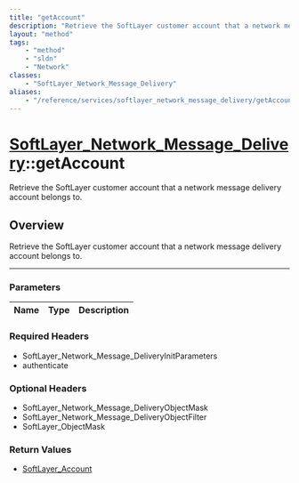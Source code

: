 ```yaml
---
title: "getAccount"
description: "Retrieve the SoftLayer customer account that a network message delivery account belongs to."
layout: "method"
tags:
    - "method"
    - "sldn"
    - "Network"
classes:
    - "SoftLayer_Network_Message_Delivery"
aliases:
    - "/reference/services/softlayer_network_message_delivery/getAccount"
---
```

# [SoftLayer_Network_Message_Delivery](/reference/services/SoftLayer_Network_Message_Delivery)::getAccount

Retrieve the SoftLayer customer account that a network message delivery account belongs to.


## Overview 
Retrieve the SoftLayer customer account that a network message delivery account belongs to.

-----

### Parameters 
|Name | Type | Description |
| --- | --- | --- |


### Required Headers
* SoftLayer_Network_Message_DeliveryInitParameters
* authenticate


### Optional Headers
* SoftLayer_Network_Message_DeliveryObjectMask
* SoftLayer_Network_Message_DeliveryObjectFilter
* SoftLayer_ObjectMask

### Return Values
* <a href='/reference/datatypes/SoftLayer_Account'>SoftLayer_Account </a>




